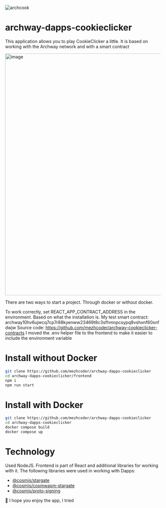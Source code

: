 ![archcook](https://user-images.githubusercontent.com/49750349/169159798-76262bc1-18c2-40cc-bddd-a2ca080a00c4.png)
# archway-dapps-cookieclicker

This application allows you to play CookieClicker a little. It is based on working with the Archway network and with a smart contract

<img width="782" alt="image" src="https://user-images.githubusercontent.com/49750349/169161479-a04c7245-edc1-4bc6-b82e-bc04e549b547.png">

There are two ways to start a project. Through docker or without docker.

To work correctly, set REACT_APP_CONTRACT_ADDRESS in the environment. Based on what the installation is.
My test smart contract: archway10hv6ujwcq7cp7r88kyenww23469t8c3sfhmnpcsypq8vshxnf60snfdwjw
Source code: https://github.com/mezhcoder/archway-cookieclicker-contracts
I moved the .env helper file to the frontend to make it easier to include the environment variable
# Install without Docker
```bash
git clone https://github.com/mezhcoder/archway-dapps-cookieclicker
cd archway-dapps-cookieclicker/frontend
npm i
npm run start
```
# Install with Docker
```bash
git clone https://github.com/mezhcoder/archway-dapps-cookieclicker
cd archway-dapps-cookieclicker
docker compose build
docker compose up
```

# Technology
Used NodeJS. Frontend is part of React and additional libraries for working with it.
The following libraries were used in working with Dapps:
- [@cosmjs/stargate](https://www.npmjs.com/package/@cosmjs/stargate)
- [@cosmjs/cosmwasm-stargate](https://www.npmjs.com/package/@cosmjs/cosmwasm-stargate)
- [@cosmjs/proto-signing](https://www.npmjs.com/package/@cosmjs/proto-signing)

💚 I hope you enjoy the app, I tried
